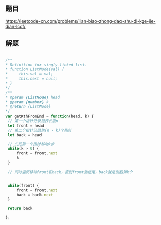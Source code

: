 ## 题目
 https://leetcode-cn.com/problems/lian-biao-zhong-dao-shu-di-kge-jie-dian-lcof/

 ## 解题
 ```js

/**
 * Definition for singly-linked list.
 * function ListNode(val) {
 *     this.val = val;
 *     this.next = null;
 * }
 */
/**
 * @param {ListNode} head
 * @param {number} k
 * @return {ListNode}
 */
 var getKthFromEnd = function(head, k) {
  // 第一个指针记录链表长度n
  let front = head
  // 第二个指针记录第(n - k)个指针
  let back = head

  // 先把第一个指针移动k步
  while(k > 0) {
      front = front.next
      k--
  }

  // 同时遍历移动front和back，直到front到结尾，back就是倒数第k个


  while(front) {
      front = front.next
      back = back.next
  }

  return back

};

```